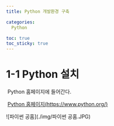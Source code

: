 ```yaml
---
title: Python 개발환경 구축

categories:
  Python

toc: true
toc_sticky: true
---
```


# 1-1 Python 설치

​	Python 홈페이지에 들어간다.

​	[Python 홈페이지(https://www.python.org/)](https://www.python.org/)

![파이썬 공홈](./img/파이썬 공홈.JPG)